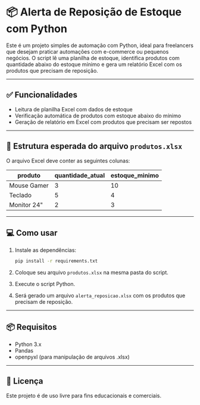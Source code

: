 # 📦 Alerta de Reposição de Estoque com Python

Este é um projeto simples de automação com Python, ideal para freelancers que desejam praticar automações com e-commerce ou pequenos negócios. O script lê uma planilha de estoque, identifica produtos com quantidade abaixo do estoque mínimo e gera um relatório Excel com os produtos que precisam de reposição.

---

## ✅ Funcionalidades

- Leitura de planilha Excel com dados de estoque
- Verificação automática de produtos com estoque abaixo do mínimo
- Geração de relatório em Excel com produtos que precisam ser repostos

---

## 📁 Estrutura esperada do arquivo `produtos.xlsx`

O arquivo Excel deve conter as seguintes colunas:

| produto       | quantidade_atual | estoque_minimo |
|---------------|------------------|----------------|
| Mouse Gamer   | 3                | 10             |
| Teclado       | 5                | 4              |
| Monitor 24"   | 2                | 3              |

---

## 💻 Como usar

1. Instale as dependências:
   ```bash
   pip install -r requirements.txt
   ```

2. Coloque seu arquivo `produtos.xlsx` na mesma pasta do script.

3. Execute o script Python.

4. Será gerado um arquivo `alerta_reposicao.xlsx` com os produtos que precisam de reposição.

---

## 📦 Requisitos

- Python 3.x
- Pandas
- openpyxl (para manipulação de arquivos .xlsx)

---

## 📜 Licença

Este projeto é de uso livre para fins educacionais e comerciais.
